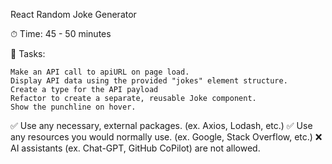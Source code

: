 React Random Joke Generator

⏱ Time: 45 - 50 minutes

📝 Tasks:

    Make an API call to apiURL on page load.
    Display API data using the provided "jokes" element structure.
    Create a type for the API payload
    Refactor to create a separate, reusable Joke component.
    Show the punchline on hover.

✅ Use any necessary, external packages. (ex. Axios, Lodash, etc.)
✅ Use any resources you would normally use. (ex. Google, Stack Overflow, etc.)
❌ AI assistants (ex. Chat-GPT, GitHub CoPilot) are not allowed.